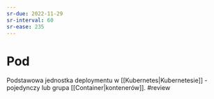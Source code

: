 ```yaml
---
sr-due: 2022-11-29
sr-interval: 60
sr-ease: 235
---
```


# Pod
Podstawowa jednostka deploymentu w [[Kubernetes|Kubernetesie]] - pojedynczy lub grupa [[Container|kontenerów]].
#review